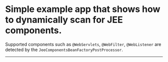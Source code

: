 # Simple example app that shows how to dynamically scan for JEE components. 

Supported components such as ``@WebServlets``, ``@WebFilter``, ``@WebListener`` are detected by the 
``JeeComponentsBeanFactoryPostProcessor``.

*****